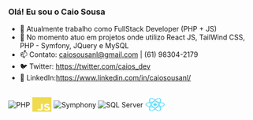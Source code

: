 ### Olá! Eu sou o Caio Sousa

- 🔭 Atualmente trabalho como FullStack Developer (PHP + JS)
- 📱  No momento atuo em projetos onde utilizo React JS, TailWind CSS, PHP - Symfony, JQuery e MySQL
- 📫 Contato: caiosousanl@gmail.com | (61) 98304-2179
- 🐦 Twitter: https://twitter.com/caios_dev
- 📧 LinkedIn:https://www.linkedin.com/in/caiosousanl/

<div style="display: inline_block"><br>
  <img align="center" alt="PHP" height="30" width="40" src="https://cdn.jsdelivr.net/gh/devicons/devicon/icons/php/php-plain.svg">
  <img align="center" alt="Js" height="30" width="40" src="https://raw.githubusercontent.com/devicons/devicon/master/icons/javascript/javascript-plain.svg">
  <img align="center" alt=" Symphony" height="30" width="40" src="https://cdn.jsdelivr.net/gh/devicons/devicon/icons/symfony/symfony-original-wordmark.svg">
  <img align="center" alt=" SQL Server" height="30" width="40" src="https://cdn.jsdelivr.net/gh/devicons/devicon/icons/microsoftsqlserver/microsoftsqlserver-plain-wordmark.svg">
  <img align="center" alt="React" height="30" width="40" src="https://raw.githubusercontent.com/devicons/devicon/master/icons/react/react-original.svg">
</div>
<br/>


	
